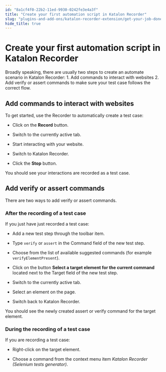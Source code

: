 ```yaml
---
id: "8a1cf4f0-22b2-11ed-9930-0242fe3e4a3f"
title: "Create your first automation script in Katalon Recorder"
slug: "plugins-and-add-ons/katalon-recorder-extension/get-your-job-done/automate-scenarios/create-your-first-automation-script-in-katalon-recorder"
hide_title: true
---
```


# <a id="id" class="anchor_top_offset"/><a id="ariaid-title1" class="anchor_top_offset"/>Create your first automation script in <span xmlns="http://www.w3.org/1999/xhtml" className="ph">Katalon Recorder</span> 

<p xmlns="http://www.w3.org/1999/xhtml" className="p">Broadly speaking, there are usually two steps to create an   automate scenario in Katalon Recorder: 1. Add commands to interact   with websites 2. Add verify or assert commands to make sure your   test case follows the correct flow.</p> 

## <a id="id_1" class="anchor_top_offset"/>Add commands to interact with websites

<div xmlns="http://www.w3.org/1999/xhtml" className="p">To get started, use the Recorder to automatically create a test
  case: <ul className="ul"><li className="li"><p className="p">Click on the <strong className="ph b">Record</strong> button.</p></li><li className="li"><p className="p">Switch to
        the currently active tab.</p></li><li className="li"><p className="p">Start interacting with your website.</p></li><li className="li"><p className="p">Switch to Katalon Recorder.</p></li><li className="li"><p className="p">Click the <strong className="ph b">Stop</strong>
        button.</p></li></ul></div>
<p xmlns="http://www.w3.org/1999/xhtml" className="p">You should see your interactions are recorded as a test   case.</p> 
    

## <a id="id_2" class="anchor_top_offset"/>Add verify or assert commands

    
      
<p xmlns="http://www.w3.org/1999/xhtml" className="p">There are two ways to add verify or assert commands.</p> 
    
          

### <a id="id_3" class="anchor_top_offset"/>After the recording of a test case

<div xmlns="http://www.w3.org/1999/xhtml" className="p">If you just have just recorded a test case:<ul className="ul"><li className="li"><p className="p"> Add a new test
        step through the toolbar item.</p></li><li className="li"><p className="p">Type <code className="ph codeph">verify</code> or
        <code className="ph codeph">assert</code> in the Command field of the new test step.</p></li><li className="li"><p className="p">Choose from the list of available suggested commands (for example
        <code className="ph codeph">verifyElementPresent</code>).</p></li><li className="li"><p className="p">Click on the button
        <strong className="ph b">Select a target element for the current command</strong>
        located next to the Target field of the new test step.</p></li><li className="li"><p className="p">Switch to
        the currently active tab.</p></li><li className="li"><p className="p">Select an element on the page.</p></li><li className="li"><p className="p">Switch
        back to Katalon Recorder.</p></li></ul></div>
<p xmlns="http://www.w3.org/1999/xhtml" className="p">You should see the newly created assert or verify command for   the target element.</p> 

### <a id="id_4" class="anchor_top_offset"/>During the recording of a test case

<div xmlns="http://www.w3.org/1999/xhtml" className="p">If you are recording a test case:<ul className="ul"><li className="li"><p className="p">Right-click on the target
        element.</p></li><li className="li"><p className="p">Choose a command from the context menu item <em className="ph i">Katalon
          Recorder (Selenium tests generator)</em>.</p></li></ul> </div>
